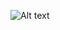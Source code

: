 
![Alt text](https://github.com/wdaweb/css-zen-garden-20ja/blob/master/css_zen_garden/image/id%E5%9C%96-01.jpg)
